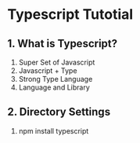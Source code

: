 # Typescript Tutotial

## 1. What is Typescript?

1. Super Set of Javascript
2. Javascript + Type
3. Strong Type Language
4. Language and Library

## 2. Directory Settings

1. npm install typescript
